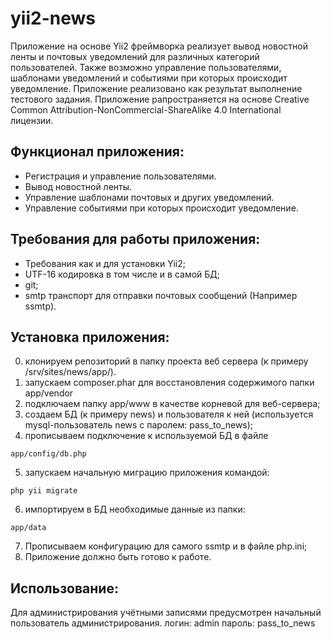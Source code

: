 # yii2-news

Приложение на основе Yii2 фреймворка реализует вывод новостной ленты и почтовых уведомлений для различных категорий пользователей. Также возможно управление пользователями, шаблонами уведомлений и событиями при которых происходит уведомление. Приложение реализовано как результат выполнение тестового задания. Приложение рапространяется на основе Сreative Сommon Attribution-NonCommercial-ShareAlike 4.0 International  лицензии.

Функционал приложения:
----------------------
- Регистрация и управление пользователями.
- Вывод новостной ленты.
- Управление шаблонами почтовых и других уведомлений.
- Управление событиями при которых происходит уведомление.

## Требования для работы приложения:
- Требования как и для установки Yii2;
- UTF-16 кодировка в том числе и в самой БД;
- git;
- smtp транспорт для отправки почтовых сообщений (Например ssmtp).

## Установка приложения:
0) клонируем репозиторий в папку проекта веб сервера (к примеру /srv/sites/news/app/).
1) запускаем composer.phar для восстановления содержимого папки app/vendor 
2) подключаем папку app/www в качестве корневой для веб-сервера;
3) создаем БД (к примеру news) и пользователя к ней (используется mysql-пользователь news с паролем: pass_to_news);
4) прописываем подключение к используемой БД в файле 
```
app/config/db.php
```
5) запускаем начальную миграцию приложения командой:
```
php yii migrate
```
6) импортируем в БД необходимые данные из папки:
```
app/data
```
7) Прописываем конфигурацию для самого ssmtp и в файле php.ini;
8) Приложение должно быть готово к работе.

Использование:
--------------
Для администрирования учётными записями предусмотрен начальный пользователь администрирования.
логин: admin
пароль: pass_to_news
